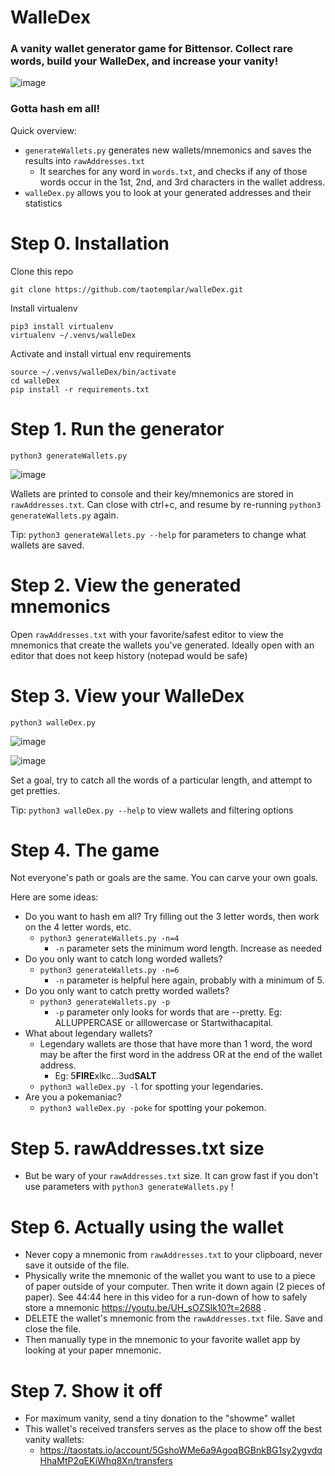 # WalleDex
### A vanity wallet generator game for Bittensor.  Collect rare words, build your WalleDex, and increase your vanity!

![image](https://github.com/user-attachments/assets/f5d2b82c-50d4-4c3b-9cd5-e8a85c54bd78)



### Gotta hash em all!

Quick overview: 
- `generateWallets.py` generates new wallets/mnemonics and saves the results into `rawAddresses.txt`
  - It searches for any word in `words.txt`, and checks if any of those words occur in the 1st, 2nd, and 3rd characters in the wallet address.
- `walleDex.py` allows you to look at your generated addresses and their statistics

# Step 0. Installation
Clone this repo

```
git clone https://github.com/taotemplar/walleDex.git
```

Install virtualenv

```
pip3 install virtualenv
virtualenv ~/.venvs/walleDex
```

Activate and install virtual env requirements

```
source ~/.venvs/walleDex/bin/activate
cd walleDex
pip install -r requirements.txt
```



# Step 1. Run the generator

```
python3 generateWallets.py
```

![image](https://github.com/user-attachments/assets/de890bbd-5056-4ab0-913a-57c69d8a91a9)


Wallets are printed to console and their key/mnemonics are stored in `rawAddresses.txt`.  Can close with ctrl+c, and resume by re-running `python3 generateWallets.py` again.

Tip: `python3 generateWallets.py --help` for parameters to change what wallets are saved.


# Step 2. View the generated mnemonics

Open `rawAddresses.txt` with your favorite/safest editor to view the mnemonics that create the wallets you've generated.  Ideally open with an editor that does not keep history (notepad would be safe)

# Step 3. View your WalleDex

```
python3 walleDex.py
```

![image](https://github.com/user-attachments/assets/96cb2e75-3353-48d9-ba06-5dbd72634247)

![image](https://github.com/user-attachments/assets/2553c4be-4fa8-437e-9a47-0bb6c78ee132)

Set a goal, try to catch all the words of a particular length, and attempt to get pretties.

Tip: `python3 walleDex.py --help` to view wallets and filtering options

# Step 4. The game

Not everyone's path or goals are the same.  You can carve your own goals.

Here are some ideas:

* Do you want to hash em all?  Try filling out the 3 letter words, then work on the 4 letter words, etc.
  * `python3 generateWallets.py -n=4`
    * `-n` parameter sets the minimum word length.  Increase as needed
* Do you only want to catch long worded wallets?
  * `python3 generateWallets.py -n=6`
    * `-n` parameter is helpful here again, probably with a minimum of 5.
* Do you only want to catch pretty worded wallets?
  * `python3 generateWallets.py -p`
    * `-p` parameter only looks for words that are --pretty.  Eg: ALLUPPERCASE or alllowercase or Startwithacapital.
* What about legendary wallets?
  * Legendary wallets are those that have more than 1 word, the word may be after the first word in the address OR at the end of the wallet address.
    * Eg: 5**FIRE**xlkc...3ud**SALT**
  * `python3 walleDex.py -l` for spotting your legendaries.
* Are you a pokemaniac?
  * `python3 walleDex.py -poke` for spotting your pokemon.

# Step 5. rawAddresses.txt size
* But be wary of your `rawAddresses.txt` size.  It can grow fast if you don't use parameters with `python3 generateWallets.py` !

# Step 6. Actually using the wallet
* Never copy a mnemonic from `rawAddresses.txt` to your clipboard, never save it outside of the file.
* Physically write the mnemonic of the wallet you want to use to a piece of paper outside of your computer.  Then write it down again (2 pieces of paper).  See 44:44 here in this video for a run-down of how to safely store a mnemonic https://youtu.be/UH_sOZSIk10?t=2688 .
* DELETE the wallet's mnemonic from the `rawAddresses.txt` file.  Save and close the file.
* Then manually type in the mnemonic to your favorite wallet app by looking at your paper mnemonic.

# Step 7. Show it off
* For maximum vanity, send a tiny donation to the "showme" wallet
* This wallet's received transfers serves as the place to show off the best vanity wallets:
  * https://taostats.io/account/5GshoWMe6a9AgoqBGBnkBG1sy2ygvdqHhaMtP2qEKiWhq8Xn/transfers
